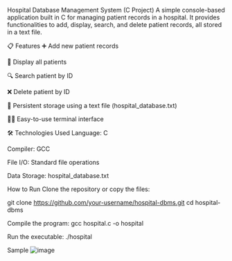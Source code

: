 Hospital Database Management System (C Project)
A simple console-based application built in C for managing patient records in a hospital. It provides functionalities to add, display, search, and delete patient records, all stored in a text file.

📋 Features
➕ Add new patient records

📄 Display all patients

🔍 Search patient by ID

❌ Delete patient by ID

💾 Persistent storage using a text file (hospital_database.txt)

👨‍⚕️ Easy-to-use terminal interface

🛠 Technologies Used
Language: C

Compiler: GCC

File I/O: Standard file operations

Data Storage: hospital_database.txt

How to Run
Clone the repository or copy the files:

git clone https://github.com/your-username/hospital-dbms.git
cd hospital-dbms

Compile the program:
gcc hospital.c -o hospital

Run the executable:
./hospital

Sample 
![image](https://github.com/user-attachments/assets/1d62514c-2246-4864-a2eb-af1355617b85)


